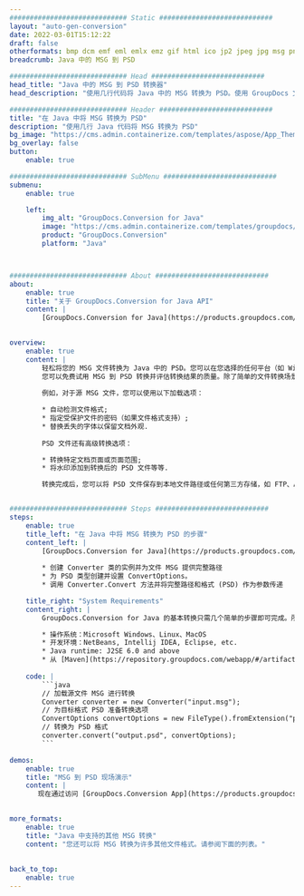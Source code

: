 ```yaml
---
############################# Static ############################
layout: "auto-gen-conversion"
date: 2022-03-01T15:12:22
draft: false
otherformats: bmp dcm emf eml emlx emz gif html ico jp2 jpeg jpg msg png psb psd svg svgz tga tif tiff webp wmf wmz
breadcrumb: Java 中的 MSG 到 PSD

############################# Head ############################
head_title: "Java 中的 MSG 到 PSD 转换器"
head_description: "使用几行代码将 Java 中的 MSG 转换为 PSD。使用 GroupDocs 文档转换 API 转换 160 多种文件格式。"

############################# Header ############################
title: "在 Java 中将 MSG 转换为 PSD"
description: "使用几行 Java 代码将 MSG 转换为 PSD"
bg_image: "https://cms.admin.containerize.com/templates/aspose/App_Themes/V3/images/bg/header1.png"
bg_overlay: false
button:
    enable: true

############################# SubMenu ############################
submenu:
    enable: true

    left:
        img_alt: "GroupDocs.Conversion for Java"
        image: "https://cms.admin.containerize.com/templates/groupdocs/images/product-logos/90x90-noborder/groupdocs-conversion-java.png"
        product: "GroupDocs.Conversion"
        platform: "Java"



############################# About ############################
about:
    enable: true
    title: "关于 GroupDocs.Conversion for Java API"
    content: |
        [GroupDocs.Conversion for Java](https://products.groupdocs.com/conversion/java/)可用于转换Microsoft Word、Excel、PowerPoint、PDF、Visio等格式。 GroupDocs.Conversion 是一个独立的 API，适用于需要高性能的后端和内部系统。它不依赖于任何软件，例如 Microsoft 或 Open Office。
    

overview:
    enable: true
    content: |
        轻松将您的 MSG 文件转换为 Java 中的 PSD。您可以在您选择的任何平台（如 Windows、Linux、macOS）中仅使用几行 Java 代码行。
        您可以免费试用 MSG 到 PSD 转换并评估转换结果的质量。除了简单的文件转换场景，您还可以尝试更高级的选项来加载源 MSG 文件和保存输出 PSD 结果。 
        
        例如，对于源 MSG 文件，您可以使用以下加载选项：

        * 自动检测文件格式;
        * 指定受保护文件的密码（如果文件格式支持）;
        * 替换丢失的字体以保留文档外观.
        
        PSD 文件还有高级转换选项：

        * 转换特定文档页面或页面范围;
        * 将水印添加到转换后的 PSD 文件等等.

        转换完成后，您可以将 PSD 文件保存到本地文件路径或任何第三方存储，如 FTP、Amazon S3、Google Drive、Dropbox 等。请注意 - 将 MSG 转换为 PSD 无需安装任何额外的软件 - 如 MS Office、Open Office、Adobe Acrobat Reader 等。


############################# Steps ############################
steps:
    enable: true
    title_left: "在 Java 中将 MSG 转换为 PSD 的步骤"
    content_left: |
        [GroupDocs.Conversion for Java](https://products.groupdocs.com/conversion/java/) 让开发人员只需几行代码即可轻松地将 MSG 文件转换为 PSD。
        
        * 创建 Converter 类的实例并为文件 MSG 提供完整路径
        * 为 PSD 类型创建并设置 ConvertOptions。
        * 调用 Converter.Convert 方法并将完整路径和格式 (PSD) 作为参数传递

    title_right: "System Requirements"
    content_right: |
        GroupDocs.Conversion for Java 的基本转换只需几个简单的步骤即可完成。所有主要平台和操作系统都支持我们的 API。在执行以下代码之前，请确保您的系统上安装了以下先决条件。

        * 操作系统：Microsoft Windows、Linux、MacOS
        * 开发环境：NetBeans, Intellij IDEA, Eclipse, etc.
        * Java runtime: J2SE 6.0 and above
        * 从 [Maven](https://repository.groupdocs.com/webapp/#/artifacts/browse/tree/General/repo/com/groupdocs/groupdocs-conversion) 获取最新的 GroupDocs.Conversion for Java
         
    code: |
        ```java    
        // 加载源文件 MSG 进行转换
        Converter converter = new Converter("input.msg");
        // 为目标格式 PSD 准备转换选项
        ConvertOptions convertOptions = new FileType().fromExtension("psd").getConvertOptions();
        // 转换为 PSD 格式
        converter.convert("output.psd", convertOptions);
        ```

demos:
    enable: true
    title: "MSG 到 PSD 现场演示"
    content: |
       现在通过访问 [GroupDocs.Conversion App](https://products.groupdocs.app/conversion/family) 网站将 MSG 转换为 PSD。在线演示具有以下优点
          

more_formats:
    enable: true
    title: "Java 中支持的其他 MSG 转换"
    content: "您还可以将 MSG 转换为许多其他文件格式。请参阅下面的列表。"
       
       
back_to_top:
    enable: true
---
```

